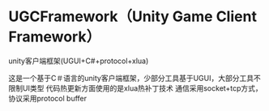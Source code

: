 # UGCFramework（Unity Game Client Framework）
unity客户端框架(UGUI+C#+protocol+xlua)

这是一个基于C＃语言的unity客户端框架，少部分工具基于UGUI，大部分工具不限制UI类型
代码热更新方面使用的是xlua热补丁技术
通信采用socket+tcp方式，协议采用protocol buffer

